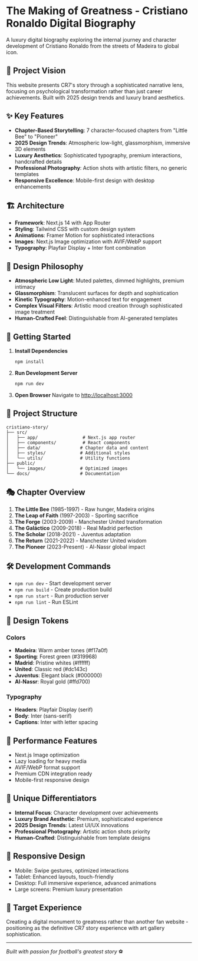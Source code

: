 # The Making of Greatness - Cristiano Ronaldo Digital Biography

A luxury digital biography exploring the internal journey and character development of Cristiano Ronaldo from the streets of Madeira to global icon.

## 🎯 Project Vision

This website presents CR7's story through a sophisticated narrative lens, focusing on psychological transformation rather than just career achievements. Built with 2025 design trends and luxury brand aesthetics.

## ✨ Key Features

- **Chapter-Based Storytelling**: 7 character-focused chapters from "Little Bee" to "Pioneer"
- **2025 Design Trends**: Atmospheric low-light, glassmorphism, immersive 3D elements
- **Luxury Aesthetics**: Sophisticated typography, premium interactions, handcrafted details
- **Professional Photography**: Action shots with artistic filters, no generic templates
- **Responsive Excellence**: Mobile-first design with desktop enhancements

## 🏗️ Architecture

- **Framework**: Next.js 14 with App Router
- **Styling**: Tailwind CSS with custom design system
- **Animations**: Framer Motion for sophisticated interactions
- **Images**: Next.js Image optimization with AVIF/WebP support
- **Typography**: Playfair Display + Inter font combination

## 🎨 Design Philosophy

- **Atmospheric Low Light**: Muted palettes, dimmed highlights, premium intimacy
- **Glassmorphism**: Translucent surfaces for depth and sophistication
- **Kinetic Typography**: Motion-enhanced text for engagement
- **Complex Visual Filters**: Artistic mood creation through sophisticated image treatment
- **Human-Crafted Feel**: Distinguishable from AI-generated templates

## 🚀 Getting Started

1. **Install Dependencies**
   ```bash
   npm install
   ```

2. **Run Development Server**
   ```bash
   npm run dev
   ```

3. **Open Browser**
   Navigate to [http://localhost:3000](http://localhost:3000)

## 📁 Project Structure

```
cristiano-story/
├── src/
│   ├── app/                 # Next.js app router
│   ├── components/          # React components
│   ├── data/               # Chapter data and content
│   ├── styles/             # Additional styles
│   └── utils/              # Utility functions
├── public/
│   └── images/             # Optimized images
└── docs/                   # Documentation
```

## 🎭 Chapter Overview

1. **The Little Bee** (1985-1997) - Raw hunger, Madeira origins
2. **The Leap of Faith** (1997-2003) - Sporting sacrifice
3. **The Forge** (2003-2009) - Manchester United transformation
4. **The Galáctico** (2009-2018) - Real Madrid perfection
5. **The Scholar** (2018-2021) - Juventus adaptation
6. **The Return** (2021-2022) - Manchester United wisdom
7. **The Pioneer** (2023-Present) - Al-Nassr global impact

## 🛠️ Development Commands

- `npm run dev` - Start development server
- `npm run build` - Create production build
- `npm run start` - Run production server
- `npm run lint` - Run ESLint

## 🎨 Design Tokens

### Colors
- **Madeira**: Warm amber tones (#f17a0f)
- **Sporting**: Forest green (#319968) 
- **Madrid**: Pristine whites (#ffffff)
- **United**: Classic red (#dc143c)
- **Juventus**: Elegant black (#000000)
- **Al-Nassr**: Royal gold (#ffd700)

### Typography
- **Headers**: Playfair Display (serif)
- **Body**: Inter (sans-serif)
- **Captions**: Inter with letter spacing

## 🚀 Performance Features

- Next.js Image optimization
- Lazy loading for heavy media
- AVIF/WebP format support
- Premium CDN integration ready
- Mobile-first responsive design

## 🌟 Unique Differentiators

- **Internal Focus**: Character development over achievements
- **Luxury Brand Aesthetic**: Premium, sophisticated experience  
- **2025 Design Trends**: Latest UI/UX innovations
- **Professional Photography**: Artistic action shots priority
- **Human-Crafted**: Distinguishable from template designs

## 📱 Responsive Design

- Mobile: Swipe gestures, optimized interactions
- Tablet: Enhanced layouts, touch-friendly
- Desktop: Full immersive experience, advanced animations
- Large screens: Premium luxury presentation

## 🎯 Target Experience

Creating a digital monument to greatness rather than another fan website - positioning as the definitive CR7 story experience with art gallery sophistication.

---

*Built with passion for football's greatest story* ⚽